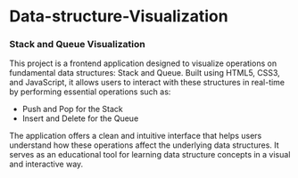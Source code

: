 # Data-structure-Visualization
<h3>Stack and Queue Visualization</h3>

This project is a frontend application designed to visualize operations on fundamental data structures: Stack and Queue. Built using HTML5, CSS3, and JavaScript, it allows users to interact with these structures in real-time by performing essential operations such as:
<ul>
<li>Push and Pop for the Stack</li>
<li>Insert and Delete for the Queue</li>
</ul>

The application offers a clean and intuitive interface that helps users understand how these operations affect the underlying data structures. It serves as an educational tool for learning data structure concepts in a visual and interactive way.
